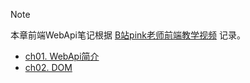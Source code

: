 
> [!NOTE]
> 本章前端WebApi笔记根据 [B站pink老师前端教学视频](https://www.bilibili.com/video/BV1Sy4y1C7ha?from=search&seid=3281043067191613773) 记录。

- [ch01. WebApi简介](WebApi/ch01)
- [ch02. DOM](WebApi/ch02)

